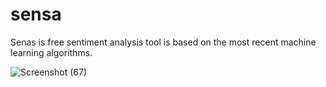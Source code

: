 # sensa
Senas is  free sentiment analysis tool is based on the most recent machine learning algorithms.



![Screenshot (67)](https://user-images.githubusercontent.com/57809558/173464632-0693f457-4a4a-4143-96e0-929d92ef3db9.png)
